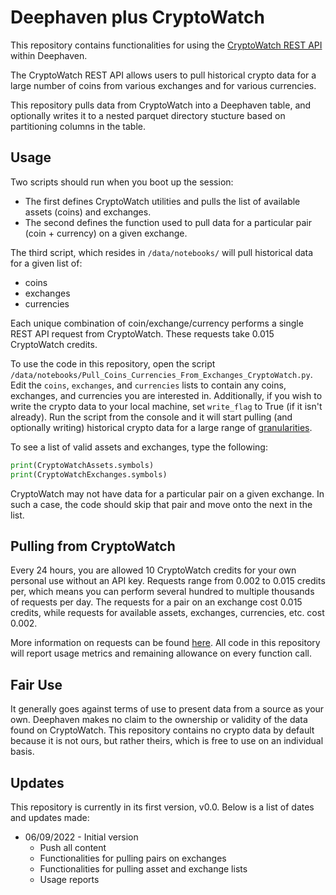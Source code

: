 # Deephaven plus CryptoWatch

This repository contains functionalities for using the [CryptoWatch REST API](https://docs.cryptowat.ch/rest-api/) within Deephaven.

The CryptoWatch REST API allows users to pull historical crypto data for a large number of coins from various exchanges and for various currencies.

This repository pulls data from CryptoWatch into a Deephaven table, and optionally writes it to a nested parquet directory stucture based on partitioning columns in the table.

## Usage

Two scripts should run when you boot up the session:

- The first defines CryptoWatch utilities and pulls the list of available assets (coins) and exchanges.
- The second defines the function used to pull data for a particular pair (coin + currency) on a given exchange.

The third script, which resides in `/data/notebooks/` will pull historical data for a given list of:

- coins
- exchanges
- currencies

Each unique combination of coin/exchange/currency performs a single REST API request from CryptoWatch.  These requests take 0.015 CryptoWatch credits.

To use the code in this repository, open the script `/data/notebooks/Pull_Coins_Currencies_From_Exchanges_CryptoWatch.py`.  Edit the `coins`, `exchanges`, and `currencies` lists to contain any coins, exchanges, and currencies you are interested in.  Additionally, if you wish to write the crypto data to your local machine, set `write_flag` to True (if it isn't already).  Run the script from the console and it will start pulling (and optionally writing) historical crypto data for a large range of [granularities](https://docs.cryptowat.ch/rest-api/markets/ohlc).

To see a list of valid assets and exchanges, type the following:

```python
print(CryptoWatchAssets.symbols)
print(CryptoWatchExchanges.symbols)
```

CryptoWatch may not have data for a particular pair on a given exchange.  In such a case, the code should skip that pair and move onto the next in the list.

## Pulling from CryptoWatch

Every 24 hours, you are allowed 10 CryptoWatch credits for your own personal use without an API key.  Requests range from 0.002 to 0.015 credits per, which means you can perform several hundred to multiple thousands of requests per day.  The requests for a pair on an exchange cost 0.015 credits, while requests for available assets, exchanges, currencies, etc. cost 0.002.

More information on requests can be found [here](https://docs.cryptowat.ch/rest-api/rate-limit).  All code in this repository will report usage metrics and remaining allowance on every function call.

## Fair Use

It generally goes against terms of use to present data from a source as your own.  Deephaven makes no claim to the ownership or validity of the data found on CryptoWatch.  This repository contains no crypto data by default because it is not ours, but rather theirs, which is free to use on an individual basis.

## Updates

This repository is currently in its first version, v0.0.  Below is a list of dates and updates made:

- 06/09/2022 - Initial version
  - Push all content
  - Functionalities for pulling pairs on exchanges
  - Functionalities for pulling asset and exchange lists
  - Usage reports

